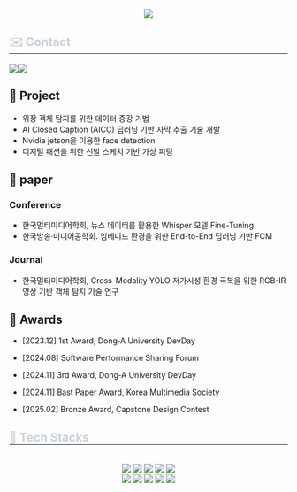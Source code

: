 <div align= "center">
    <img src="https://capsule-render.vercel.app/api?type=rect&color=000000&height=120&text=Welcome%20to%20Gilkyeong's%20github&animation=twinkling&fontColor=ffffff&fontSize=50" />
    </div>
        <div align= "left">
    <h2 style="border-bottom: 1px solid #21262d; color: #c9d1d9;"> ✉️ Contact </h2>
<div style="display:flex; flex-direction:row;">
   <a href="mailto:gilkyeong.yu@m4ml.re.kr"><img src ="https://img.shields.io/badge/M4ML-0078D7?style=flat-squaare&logo=Microsoft-edge&logoColor=white"/></a>
   <a href="mailto:2243869@donga.ac.kr"><img src ="https://img.shields.io/badge/Gmail-EA4335.svg?&style=flat-squaare&logo=Gmail&logoColor=white"/></a>
</div>

## 📂 Project
- 위장 객체 탐지를 위한 데이터 증강 기법
- AI Closed Caption (AICC) 딥러닝 기반 자막 추출 기술 개발
- Nvidia jetson을 이용한 face detection
- 디지털 패션을 위한 신발 스케치 기반 가상 피팅


## 📑 paper
### Conference
- 한국멀티미디어학회, 뉴스 데이터를 활용한 Whisper 모델 Fine-Tuning
- 한국방송·미디어공학회. 임베디드 환경을 위한 End-to-End 딥러닝 기반 FCM
### Journal
- 한국멀티미디어학회, Cross-Modality YOLO 저가시성 환경 극복을 위한 RGB-IR 영상 기반 객체 탐지 기술 연구

## 👑 Awards
- [2023.12] 1st Award, Dong‐A University DevDay
- [2024.08] Software Performance Sharing Forum
- [2024.11] 3rd Award, Dong‐A University DevDay
- [2024.11] Bast Paper Award, Korea Multimedia Society
- [2025.02] Bronze Award, Capstone Design Contest

    <div align= "left">  </div> 
    </div>
    <div align= "left">
    <h2 style="border-bottom: 1px solid #21262d; color: #c9d1d9;"> 	🔧 Tech Stacks </h2> <br> 
    <div style="margin: 0 auto; text-align: center;" align= "left"> <img src="https://img.shields.io/badge/C-A8B9CC?style=for-the-badge&logo=C&logoColor=white">
          <img src="https://img.shields.io/badge/C++-00599C?style=for-the-badge&logo=C%2B%2B&logoColor=white">
          <img src="https://img.shields.io/badge/Javascript-F7DF1E?style=for-the-badge&logo=Javascript&logoColor=white">
          <img src="https://img.shields.io/badge/Keras-D00000?style=for-the-badge&logo=Keras&logoColor=white">
          <img src="https://img.shields.io/badge/Linux-FCC624?style=for-the-badge&logo=Linux&logoColor=white">
          <br/><img src="https://img.shields.io/badge/MySQL-4479A1?style=for-the-badge&logo=MySQL&logoColor=white">
          <img src="https://img.shields.io/badge/MongoDB-47A248?style=for-the-badge&logo=MongoDB&logoColor=white">
          <img src="https://img.shields.io/badge/Node.js-339933?style=for-the-badge&logo=Node.js&logoColor=white">
          <img src="https://img.shields.io/badge/Python-3776AB?style=for-the-badge&logo=Python&logoColor=white">
          <img src="https://img.shields.io/badge/PyTorch-EE4C2C?style=for-the-badge&logo=PyTorch&logoColor=white">
          <br/></div>
    </div>

